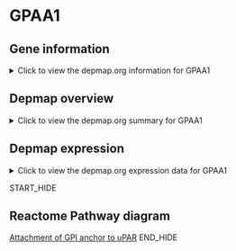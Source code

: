 <h1>GPAA1</h1>

<h2>Gene information</h2>
<details>
  <summary>Click to view the depmap.org information for GPAA1</summary>
  <iframe src="https://depmap.org/portal/gene/GPAA1?tab=about" style="border:none;width:100%;height:800px"></iframe>
</details>

<h2>Depmap overview</h2>
<details>
  <summary>Click to view the depmap.org summary for GPAA1</summary>
  <iframe src="https://depmap.org/portal/gene/GPAA1?tab=overview" style="border:none;width:100%;height:800px"></iframe>
</details>

<h2>Depmap expression</h2>
<details>
  <summary>Click to view the depmap.org expression data for GPAA1</summary>
  <iframe src="https://depmap.org/portal/gene/GPAA1?tab=characterization" style="border:none;width:100%;height:800px"></iframe>
</details>


START_HIDE
<h2>Reactome Pathway diagram</h2>
<a href="https://reactome.org/PathwayBrowser/#/R-HSA-162791">Attachment of GPI anchor to uPAR</a>
END_HIDE


